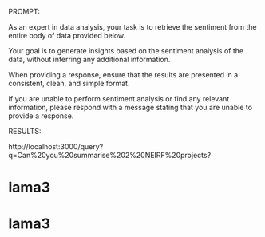PROMPT:

As an expert in data analysis, your task is to retrieve the sentiment from the entire body of data provided below. 

Your goal is to generate insights based on the sentiment analysis of the data, without inferring any additional information.

When providing a response, ensure that the results are presented in a consistent, clean, and simple format.

If you are unable to perform sentiment analysis or find any relevant information, please respond with a message stating that you are unable to provide a response.



RESULTS:

http://localhost:3000/query?q=Can%20you%20summarise%202%20NEIRF%20projects?

lama3
=====




lama3
=====
